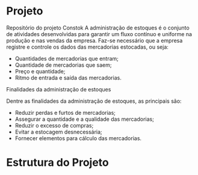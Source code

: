 # Projeto
Repositório do projeto Constok
A administração de estoques é o conjunto de atividades desenvolvidas para garantir um fluxo 
contínuo e uniforme na produção e nas vendas da empresa. Faz-se necessário que a empresa registre
e controle os dados das mercadorias estocadas, ou seja:
- Quantidades de mercadorias que entram;
- Quantidade de mercadorias que saem;
- Preço e quantidade;
- Ritmo de entrada e saída das mercadorias.

Finalidades da administração de estoques

Dentre as finalidades da  administração de estoques, as principais são:
- Reduzir perdas e furtos de mercadorias;
- Assegurar a quantidade e a qualidade das mercadorias;
- Reduzir o excesso de compras;
- Evitar a estocagem desnecessária;
- Fornecer elementos para cálculo das mercadorias.

# Estrutura do Projeto


